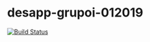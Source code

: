 # desapp-grupoi-012019

[![Build Status](https://travis-ci.org/bePericon/desapp-grupoi-012019.svg?branch=master)](https://travis-ci.org/bePericon/desapp-grupoi-012019)